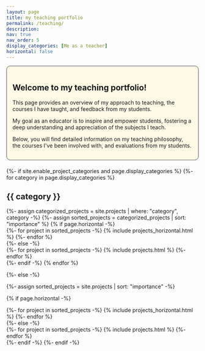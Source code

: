 ```yaml
---
layout: page
title: my teaching portfolio
permalink: /teaching/
description:
nav: true
nav_order: 5
display_categories: [Me as a teacher]
horizontal: false
---
```


<div style="background-color: #fffae6; border: 1px solid #424246; padding: 15px; border-radius: 10px; margin-bottom: 20px;">
  <h2>Welcome to my teaching portfolio!</h2>
  <p>This page provides an overview of my approach to teaching, the courses I have taught, and feedback from my students.</p>
  <p>My goal as an educator is to inspire and empower students, fostering a deep understanding and appreciation of the subjects I teach.</p>
  <p>Below, you will find detailed information on my teaching philosophy, the courses I've been involved with, and evaluations from my students.</p>
</div>

<!-- pages/projects.md -->
<div class="projects">
{%- if site.enable_project_categories and page.display_categories %}
  <!-- Display categorized projects -->
  {%- for category in page.display_categories %}
  <h2 class="category">{{ category }}</h2>
  {%- assign categorized_projects = site.projects | where: "category", category -%}
  {%- assign sorted_projects = categorized_projects | sort: "importance" %}
  <!-- Generate cards for each project -->
  {% if page.horizontal -%}
  <div class="container">
    <div class="row row-cols-2">
    {%- for project in sorted_projects -%}
      {% include projects_horizontal.html %}
    {%- endfor %}
    </div>
  </div>
  {%- else -%}
  <div class="grid">
    {%- for project in sorted_projects -%}
      {% include projects.html %}
    {%- endfor %}
  </div>
  {%- endif -%}
  {% endfor %}

{%- else -%}
<!-- Display projects without categories -->
  {%- assign sorted_projects = site.projects | sort: "importance" -%}
  <!-- Generate cards for each project -->
  {% if page.horizontal -%}
  <div class="container">
    <div class="row row-cols-2">
    {%- for project in sorted_projects -%}
      {% include projects_horizontal.html %}
    {%- endfor %}
    </div>
  </div>
  {%- else -%}
  <div class="grid">
    {%- for project in sorted_projects -%}
      {% include projects.html %}
    {%- endfor %}
  </div>
  {%- endif -%}
{%- endif -%}
</div>
